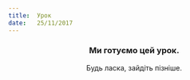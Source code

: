 ```yaml
---
title:  Урок
date:   25/11/2017
---
```


### <center>Ми готуємо цей урок.</center>
<center>Будь ласка, зайдіть пізніше.</center>